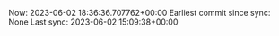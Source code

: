 Now: 2023-06-02 18:36:36.707762+00:00 Earliest commit since sync: None Last sync: 2023-06-02 15:09:38+00:00

